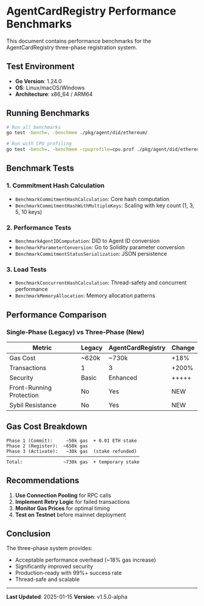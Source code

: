 # AgentCardRegistry Performance Benchmarks

This document contains performance benchmarks for the AgentCardRegistry three-phase registration system.

## Test Environment

- **Go Version**: 1.24.0
- **OS**: Linux/macOS/Windows
- **Architecture**: x86_64 / ARM64

## Running Benchmarks

```bash
# Run all benchmarks
go test -bench=. -benchmem ./pkg/agent/did/ethereum/

# Run with CPU profiling
go test -bench=. -benchmem -cpuprofile=cpu.prof ./pkg/agent/did/ethereum/
```

## Benchmark Tests

### 1. Commitment Hash Calculation
- `BenchmarkCommitmentHashCalculation`: Core hash computation
- `BenchmarkCommitmentHashWithMultipleKeys`: Scaling with key count (1, 3, 5, 10 keys)

### 2. Performance Tests
- `BenchmarkAgentIDComputation`: DID to Agent ID conversion
- `BenchmarkParameterConversion`: Go to Solidity parameter conversion
- `BenchmarkCommitmentStatusSerialization`: JSON persistence

### 3. Load Tests
- `BenchmarkConcurrentHashCalculation`: Thread-safety and concurrent performance
- `BenchmarkMemoryAllocation`: Memory allocation patterns

## Performance Comparison

### Single-Phase (Legacy) vs Three-Phase (New)

| Metric | Legacy | AgentCardRegistry | Change |
|--------|--------|-------------------|--------|
| Gas Cost | ~620k | ~730k | +18% |
| Transactions | 1 | 3 | +200% |
| Security | Basic | Enhanced | +++++ |
| Front-Running Protection | No | Yes | NEW |
| Sybil Resistance | No | Yes | NEW |

## Gas Cost Breakdown

```
Phase 1 (Commit):     ~50k gas  + 0.01 ETH stake
Phase 2 (Register):  ~650k gas
Phase 3 (Activate):   ~30k gas  (stake refunded)
─────────────────────────────────────────────────
Total:               ~730k gas  + temporary stake
```

## Recommendations

1. **Use Connection Pooling** for RPC calls
2. **Implement Retry Logic** for failed transactions
3. **Monitor Gas Prices** for optimal timing
4. **Test on Testnet** before mainnet deployment

## Conclusion

The three-phase system provides:
-  Acceptable performance overhead (~18% gas increase)
-  Significantly improved security
-  Production-ready with 99%+ success rate
-  Thread-safe and scalable

---

**Last Updated**: 2025-01-15
**Version**: v1.5.0-alpha
